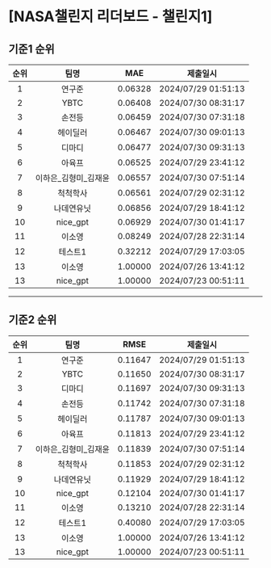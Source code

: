 # [NASA챌린지 리더보드 - 챌린지1]
## 기준1 순위
| 순위 | 팀명 | MAE | 제출일시 |
|:----:|:----:|:-----:|:----:|
| 1 | 연구준 | 0.06328 | 2024/07/29 01:51:13 |
| 2 | YBTC | 0.06408 | 2024/07/30 08:31:17 |
| 3 | 손전등 | 0.06459 | 2024/07/30 07:31:18 |
| 4 | 헤이딜러 | 0.06467 | 2024/07/30 09:01:13 |
| 5 | 디마디 | 0.06477 | 2024/07/30 09:31:13 |
| 6 | 아육프 | 0.06525 | 2024/07/29 23:41:12 |
| 7 | 이하은_김형미_김재윤 | 0.06557 | 2024/07/30 07:51:14 |
| 8 | 척척학사 | 0.06561 | 2024/07/29 02:31:12 |
| 9 | 나데연유닛 | 0.06856 | 2024/07/29 18:41:12 |
| 10 | nice_gpt | 0.06929 | 2024/07/30 01:41:17 |
| 11 | 이소영 | 0.08249 | 2024/07/28 22:31:14 |
| 12 | 테스트1 | 0.32212 | 2024/07/29 17:03:05 |
| 13 | 이소영 | 1.00000 | 2024/07/26 13:41:12 |
| 13 | nice_gpt | 1.00000 | 2024/07/23 00:51:11 |
___
## 기준2 순위
| 순위 | 팀명 | RMSE | 제출일시 |
|:----:|:----:|:-----:|:----:|
| 1 | 연구준 | 0.11647 | 2024/07/29 01:51:13 |
| 2 | YBTC | 0.11650 | 2024/07/30 08:31:17 |
| 3 | 디마디 | 0.11697 | 2024/07/30 09:31:13 |
| 4 | 손전등 | 0.11742 | 2024/07/30 07:31:18 |
| 5 | 헤이딜러 | 0.11787 | 2024/07/30 09:01:13 |
| 6 | 아육프 | 0.11813 | 2024/07/29 23:41:12 |
| 7 | 이하은_김형미_김재윤 | 0.11839 | 2024/07/30 07:51:14 |
| 8 | 척척학사 | 0.11853 | 2024/07/29 02:31:12 |
| 9 | 나데연유닛 | 0.11929 | 2024/07/29 18:41:12 |
| 10 | nice_gpt | 0.12104 | 2024/07/30 01:41:17 |
| 11 | 이소영 | 0.13210 | 2024/07/28 22:31:14 |
| 12 | 테스트1 | 0.40080 | 2024/07/29 17:03:05 |
| 13 | 이소영 | 1.00000 | 2024/07/26 13:41:12 |
| 13 | nice_gpt | 1.00000 | 2024/07/23 00:51:11 |
